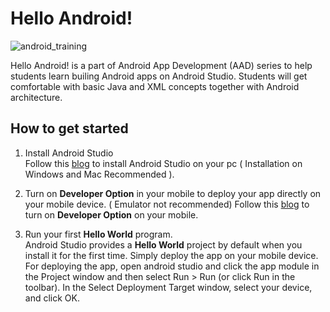 # Hello Android!

![android_training](https://user-images.githubusercontent.com/47269634/54229797-0f0e0c80-452b-11e9-8d99-fc9439e2665a.jpg)    


Hello Android! is a part of Android App Development (AAD) series to help students learn builing Android apps on Android Studio. Students will get comfortable with basic Java and XML concepts together with Android architecture. 

## How to get started

1. Install Android Studio     
Follow this [blog](https://oss2019.github.io/helloandroid_blog.html) to install Android Studio on your pc ( Installation on Windows and Mac Recommended ).

2. Turn on **Developer Option** in your mobile to deploy your app directly on your mobile device. ( Emulator not recommended) Follow this [blog](https://github.com/oss2019/HelloAndroid/blob/master/Running%20the%20app.md) to turn on **Developer Option** on your mobile.

3. Run your first **Hello World** program.    
Android Studio provides a **Hello World** project by default when you install it for the first time. Simply deploy the app on your mobile device.     
For deploying the app, open android studio and click the app module in the Project window and then select Run > Run (or click Run in the toolbar). In the Select Deployment Target window, select your device, and click OK.
